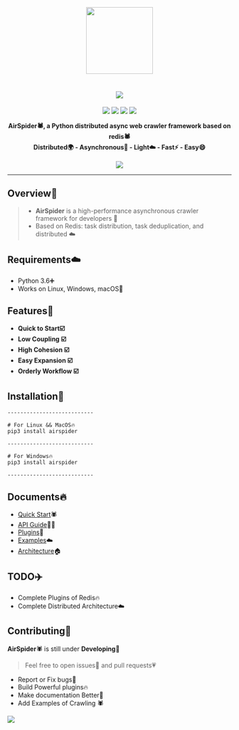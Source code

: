 <p align="center">
    <img src="https://picreso.oss-cn-beijing.aliyuncs.com/airs.png" width="150px">
    <h1 align="center"><img src="http://picreso.oss-cn-beijing.aliyuncs.com/fonts.png" /></h1>
    <div align="center"><img src="https://picreso.oss-cn-beijing.aliyuncs.com/ruia-20200607165029224.svg">
		<img src="https://picreso.oss-cn-beijing.aliyuncs.com/ruia.svg">
    <img src="https://picreso.oss-cn-beijing.aliyuncs.com/ruia-20200607165030320.svg">
    <img src="https://picreso.oss-cn-beijing.aliyuncs.com/badge-20200607165715259.svg">  
    </div>
    <p align="center" style="font-weight:bold">
        AirSpider🕷️, a Python distributed async web crawler framework based on redis🕷️
      <br>
     		Distributed🌍  -  Asynchronous🏃  -  Light☁️  -  Fast⚡️ - Easy😄
      <br>
  <br>
      <img src="http://picreso.oss-cn-beijing.aliyuncs.com/codepreview.png">
</p>    

---

## Overview👀

> + **AirSpider** is a high-performance asynchronous crawler framework for developers 🚀
> + Based on Redis: task distribution, task deduplication, and distributed ☁️
> 

## Requirements☁️

- Python 3.6➕
- Works on Linux, Windows, macOS🍎

## Features🌲

+ **Quick to Start☑️**
+ **Low Coupling ☑️**
+ **High Cohesion ☑️**
+ **Easy Expansion ☑️**
+ **Orderly Workflow ☑️**

## Installation🔨

``` shell
---------------------------

# For Linux && MacOS🔥
pip3 install airspider

---------------------------

# For Windows🔥
pip3 install airspider

---------------------------
```

## Documents🔥

+ [Quick Start]()🕷️
+ [API Guide]()👨‍🎓
+ [Plugins]()🔨
+ [Examples]()☁️
+ [Architecture](https://github.com/AirSpiders/AirSpider/blob/master/Docs/architecture.md)🏠

## TODO✈️

+ Complete Plugins of Redis🔥
+ Complete Distributed Architecture☁️

## Contributing👬

**AirSpider**🕷️ is still under **Developing**🔨

> Feel free to open issues💬 and pull requests💗

- Report or Fix bugs🌈
- Build Powerful plugins🔥
- Make documentation Better📖
- Add Examples of Crawling 🕷️

![](http://picreso.oss-cn-beijing.aliyuncs.com/monkey.jpg)